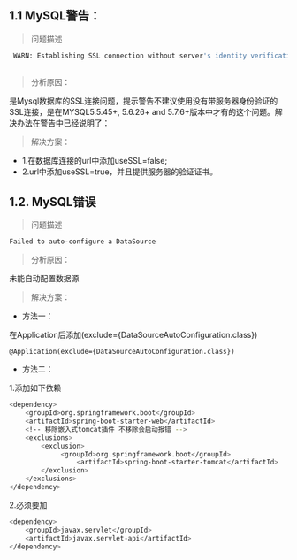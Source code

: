 ## 1.1 MySQL警告：
> 问题描述
``` bash 
 WARN: Establishing SSL connection without server's identity verification is not recommended. According to MySQL 5.5.45+, 5.6.26+ and 5.7.6+ requirements SSL connection must be established by default if explicit option isn't set. For compliance with existing applications not using SSL the verifyServerCertificate property is set to 'false'. You need either to explicitly disable SSL by setting useSSL=false, or set useSSL=true and provide truststore for server certificate verification.
 
```
> 分析原因：

是Mysql数据库的SSL连接问题，提示警告不建议使用没有带服务器身份验证的SSL连接，是在MYSQL5.5.45+, 5.6.26+ and 5.7.6+版本中才有的这个问题。解决办法在警告中已经说明了：

> 解决方案：

- 1.在数据库连接的url中添加useSSL=false;
- 2.url中添加useSSL=true，并且提供服务器的验证证书。

## 1.2. MySQL错误
> 问题描述
``` bash 
Failed to auto-configure a DataSource
```

> 分析原因：

未能自动配置数据源

> 解决方案：

- 方法一：

 在Application后添加(exclude={DataSourceAutoConfiguration.class})

 ```
 @Application(exclude={DataSourceAutoConfiguration.class})
```

- 方法二：

1.添加如下依赖

``` bash
<dependency>
    <groupId>org.springframework.boot</groupId>
    <artifactId>spring-boot-starter-web</artifactId>
    <!-- 移除嵌入式tomcat插件 不移除会启动报错 -->
    <exclusions>
        <exclusion>
             <groupId>org.springframework.boot</groupId>
                 <artifactId>spring-boot-starter-tomcat</artifactId>
        </exclusion>
    </exclusions>
</dependency>
```
2.必须要加

``` bash
<dependency>
    <groupId>javax.servlet</groupId>
    <artifactId>javax.servlet-api</artifactId>
</dependency>
```